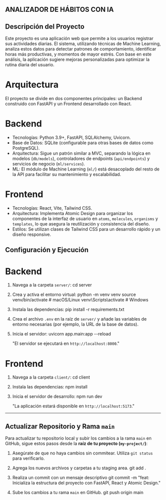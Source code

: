 ## ANALIZADOR DE HÁBITOS CON IA 

## Descripción del Proyecto
Este proyecto es una aplicación web que permite a los usuarios registrar sus actividades diarias. El sistema, utilizando técnicas de Machine Learning, analiza estos datos para detectar patrones de comportamiento, identificar horas más productivas, y momentos de mayor estrés. Con base en este análisis, la aplicación sugiere mejoras personalizadas para optimizar la rutina diaria del usuario.

# Arquitectura
El proyecto se divide en dos componentes principales: un Backend construido con FastAPI y un Frontend desarrollado con React.

# Backend
-  Tecnologías: Python 3.9+, FastAPI, SQLAlchemy, Uvicorn.
-  Base de Datos: SQLite (configurable para otras bases de datos como PostgreSQL). 
-  Arquitectura: Sigue un patrón similar a MVC, separando la lógica en modelos (`db/models`), controladores de endpoints (`api/endpoints`) y servicios de negocio (`ml/services`).
-  ML: El módulo de Machine Learning (`ml/`) está desacoplado del resto de la API para facilitar su mantenimiento y escalabilidad.

# Frontend
-  Tecnologías: React, Vite, Tailwind CSS.
-  Arquitectura: Implementa Atomic Design para organizar los componentes de la interfaz de usuario en `atoms`, `molecules`, `organisms` y `templates`, lo que asegura la reutilización y consistencia del diseño.
-  Estilos: Se utilizan clases de Tailwind CSS para un desarrollo rápido y un diseño responsive.

##  Configuración y Ejecución

# Backend
1.  Navega a la carpeta `server/`:
    cd server

2.  Crea y activa el entorno virtual:
    python -m venv venv
    source venv/bin/activate  # macOS/Linux
    venv\Scripts\activate      # Windows

3.  Instala las dependencias:
    pip install -r requirements.txt
    
4.  Crea el archivo `.env` en la raíz de `server/` y añade las variables de entorno necesarias (por ejemplo, la URL de la base de datos).

5.  Inicia el servidor:
    uvicorn app.main:app --reload

    "El servidor se ejecutará en `http://localhost:8000`."

# Frontend
1.  Navega a la carpeta `client/`:
    cd client

2.  Instala las dependencias:
    npm install

3.  Inicia el servidor de desarrollo:
    npm run dev

    "La aplicación estará disponible en `http://localhost:5173`."

---

## Actualizar Repositorio y Rama `main` 

Para actualizar tu repositorio local y subir los cambios a la rama `main` en GitHub, sigue estos pasos desde la **raíz de tu proyecto (`my-project/`)**:

1.  Asegúrate de que no haya cambios sin commitear. Utiliza `git status` para verificarlo.

2.  Agrega los nuevos archivos y carpetas a tu staging area.
    git add .
    
3.  Realiza un commit con un mensaje descriptivo
    git commit -m "feat: Inicializa la estructura del proyecto con FastAPI, React y Atomic Design."

4.  Sube los cambios a tu rama `main` en GitHub.
    git push origin main
    
    
